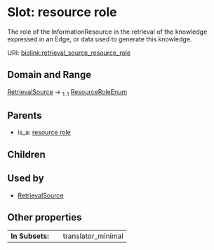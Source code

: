 
# Slot: resource role


The role of the InformationResource in the retrieval of the knowledge expressed in an Edge, or data used to generate this knowledge.

URI: [biolink:retrieval_source_resource_role](https://w3id.org/biolink/vocab/retrieval_source_resource_role)


## Domain and Range

[RetrievalSource](RetrievalSource.md) &#8594;  <sub>1..1</sub> [ResourceRoleEnum](ResourceRoleEnum.md)

## Parents

 *  is_a: [resource role](resource_role.md)

## Children


## Used by

 * [RetrievalSource](RetrievalSource.md)

## Other properties

|  |  |  |
| --- | --- | --- |
| **In Subsets:** | | translator_minimal |

